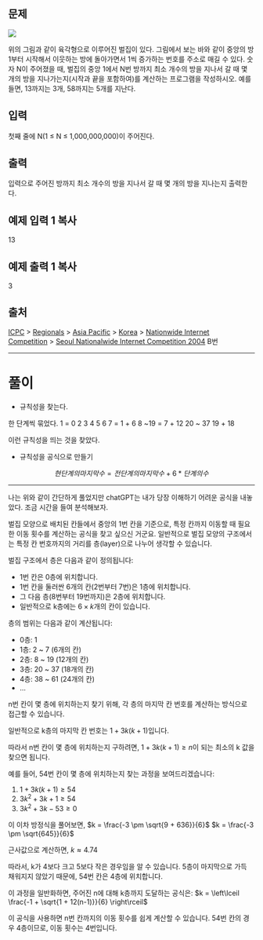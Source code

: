 ## 문제

![](https://www.acmicpc.net/JudgeOnline/upload/201009/3(2).png)

위의 그림과 같이 육각형으로 이루어진 벌집이 있다. 그림에서 보는 바와 같이 중앙의 방 1부터 시작해서 이웃하는 방에 돌아가면서 1씩 증가하는 번호를 주소로 매길 수 있다. 숫자 N이 주어졌을 때, 벌집의 중앙 1에서 N번 방까지 최소 개수의 방을 지나서 갈 때 몇 개의 방을 지나가는지(시작과 끝을 포함하여)를 계산하는 프로그램을 작성하시오. 예를 들면, 13까지는 3개, 58까지는 5개를 지난다.

## 입력

첫째 줄에 N(1 ≤ N ≤ 1,000,000,000)이 주어진다.

## 출력

입력으로 주어진 방까지 최소 개수의 방을 지나서 갈 때 몇 개의 방을 지나는지 출력한다.

## 예제 입력 1 복사

13

## 예제 출력 1 복사

3

## 출처

[ICPC](https://www.acmicpc.net/category/1) > [Regionals](https://www.acmicpc.net/category/7) > [Asia Pacific](https://www.acmicpc.net/category/42) > [Korea](https://www.acmicpc.net/category/211) > [Nationwide Internet Competition](https://www.acmicpc.net/category/256) > [Seoul Nationalwide Internet Competition 2004](https://www.acmicpc.net/category/detail/1089) B번

___

# 풀이
- 규칙성을 찾는다.

한 단계씩 묶었다.
1 = 0
2 3 4 5 6 7 = 1 + 6
8 ~19 = 7 + 12
20 ~ 37 19 + 18

이런 규칙성을 띄는 것을 찾았다.

- 규칙성을 공식으로 만들기

$$현 단계의 마지막 수 = 전 단계의 마지막 수 + 6 * 단계의 수$$

___
나는 위와 같이 간단하게 풀었지만 chatGPT는 내가 당장 이해하기 어려운 공식을 내놓았다.
조금 시간을 들여 분석해보자.

벌집 모양으로 배치된 칸들에서 중앙의 1번 칸을 기준으로, 특정 칸까지 이동할 때 필요한 이동 횟수를 계산하는 공식을 찾고 싶으신 거군요. 일반적으로 벌집 모양의 구조에서는 특정 칸 번호까지의 거리를 층(layer)으로 나누어 생각할 수 있습니다.

벌집 구조에서 층은 다음과 같이 정의됩니다:
- 1번 칸은 0층에 위치합니다.
- 1번 칸을 둘러싼 6개의 칸(2번부터 7번)은 1층에 위치합니다.
- 그 다음 층(8번부터 19번까지)은 2층에 위치합니다.
- 일반적으로 k층에는 $6 \times k$개의 칸이 있습니다.

층의 범위는 다음과 같이 계산됩니다:
- 0층: 1
- 1층: 2 ~ 7 (6개의 칸)
- 2층: 8 ~ 19 (12개의 칸)
- 3층: 20 ~ 37 (18개의 칸)
- 4층: 38 ~ 61 (24개의 칸)
- ...

n번 칸이 몇 층에 위치하는지 찾기 위해, 각 층의 마지막 칸 번호를 계산하는 방식으로 접근할 수 있습니다.

일반적으로 k층의 마지막 칸 번호는 $1 + 3k(k+1)$입니다.

따라서 n번 칸이 몇 층에 위치하는지 구하려면, $1 + 3k(k+1) \geq n$이 되는 최소의 k 값을 찾으면 됩니다.

예를 들어, 54번 칸이 몇 층에 위치하는지 찾는 과정을 보여드리겠습니다:

1. $1 + 3k(k+1) \geq 54$
2. $3k^2 + 3k + 1 \geq 54$
3. $3k^2 + 3k - 53 \geq 0$

이 이차 방정식을 풀어보면,
$k = \frac{-3 \pm \sqrt{9 + 636}}{6}$
$k = \frac{-3 \pm \sqrt{645}}{6}$

근사값으로 계산하면,
$k \approx 4.74$

따라서, k가 4보다 크고 5보다 작은 경우임을 알 수 있습니다. 5층이 마지막으로 가득 채워지지 않았기 때문에, 54번 칸은 4층에 위치합니다.

이 과정을 일반화하면, 주어진 n에 대해 k층까지 도달하는 공식은:
$k = \left\lceil \frac{-1 + \sqrt{1 + 12(n-1)}}{6} \right\rceil$

이 공식을 사용하면 n번 칸까지의 이동 횟수를 쉽게 계산할 수 있습니다. 54번 칸의 경우 4층이므로, 이동 횟수는 4번입니다.